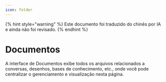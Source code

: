 ```yaml
---
icon: folder
---
```


{% hint style="warning" %}
Este documento foi traduzido do chinês por IA e ainda não foi revisado.
{% endhint %}

# Documentos

A interface de Documentos exibe todos os arquivos relacionados a conversas, desenhos, bases de conhecimento, etc., onde você pode centralizar o gerenciamento e visualização nesta página.